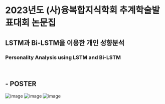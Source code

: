 # 2023년도 (사)융복합지식학회 추계학술발표대회 논문집
## LSTM과 Bi-LSTM을 이용한 개인 성향분석 
###  Personality Analysis using LSTM and Bi-LSTM

</br>

## - POSTER
![image](https://github.com/Hayeonggg/MBTI-Analysis-project/assets/90309728/90106d58-da09-4f2a-91a8-f7af2f84e422) ![image](https://github.com/Hayeonggg/MBTI-Analysis-project/assets/90309728/63fa51e3-1fd6-4b7b-adaa-fd2f14d7ecc4) ![image](https://github.com/Hayeonggg/MBTI-Analysis-project/assets/90309728/4fcbb4ab-5a11-4a53-bc5d-3bb102e7bca8)


